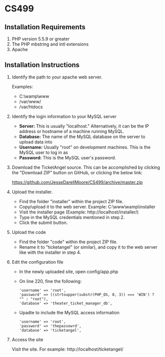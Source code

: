 # CS499

## Installation Requirements

1. PHP version 5.5.9 or greater
2. The PHP mbstring and intl extensions
3. Apache

## Installation Instructions

1. Identify the path to your apache web server.

   Examples:
     - C:\wamp\www
     - /var/www/
     - /var/htdocs
     
2. Identify the login information to your MySQL server

    - **Server:** This is usually "localhost." Alternatively, it can be
      the IP address or hostname of a machine running MySQL.
    - **Database:** The name of the MySQL database on the
      server to upload data into
    - **Username:** Usually "root" on development machines.
      This is the MySQL user to log in as
    - **Password:** This is the MySQL user's password.
    
3. Download the TicketAngel source. This can be accomplished
   by clicking the "Download ZIP" button on GitHub, or clicking
   the below link:
   
   https://github.com/JesseDarellMoore/CS499/archive/master.zip
   
4. Upload the installer.

    - Find the folder "installer" within the project ZIP 
      file.
    - Copy/upload it to the web server. Example: C:\www\wamp\installer
    - Visit the installer page (Example: http://localhost/installer/)
    - Type in the MySQL credentials mentioned in step 2.
    - Click the submit button.
    
5. Upload the code

    - Find the folder "code" within the project ZIP file.
    - Rename it to "ticketangel" (or similar), and copy it
      to the web server like with the installer in step 4.

6. Edit the configuration file

    - In the newly uploaded site, open config/app.php
    - On line 220, fine the following:
    
          'username' => 'root',  
          'password' => ((strtoupper(substr(PHP_OS, 0, 3)) === 'WIN') ? "" : "root"),  
          'database' => 'theater_ticket_manager_db',
          
    - Upadte to include the MySQL access information

          'username' => 'root',  
          'password' => 'thepassowrd',  
          'database' => 'ticketangel',
          
7. Access the site

    Visit the site. For example: http://localhost/ticketangel/